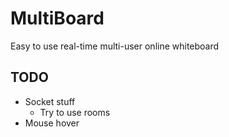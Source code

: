 # MultiBoard

Easy to use real-time multi-user online whiteboard


## TODO

- Socket stuff
    - Try to use rooms
- Mouse hover